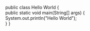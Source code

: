 public class Hello World
{   
      public static void main(String[] args)
      {       
         System.out.println("Hello World");   
      }
} 
